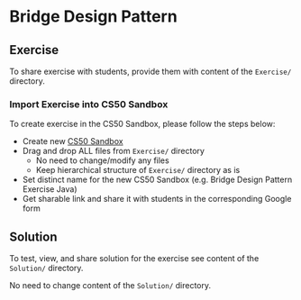 # Bridge Design Pattern

## Exercise
To share exercise with students, provide them with content of the `Exercise/` directory.
### Import Exercise into CS50 Sandbox
To create exercise in the CS50 Sandbox, please follow the steps below:
* Create new [CS50 Sandbox](https://sandbox.cs50.io)
* Drag and drop ALL files from `Exercise/` directory
  * No need to change/modify any files
  * Keep hierarchical structure of `Exercise/` directory as is
* Set distinct name for the new CS50 Sandbox (e.g. Bridge Design Pattern Exercise Java)
* Get sharable link and share it with students in the corresponding Google form

## Solution
To test, view, and share solution for the exercise see content of the `Solution/` directory.

No need to change content of the `Solution/` directory.
